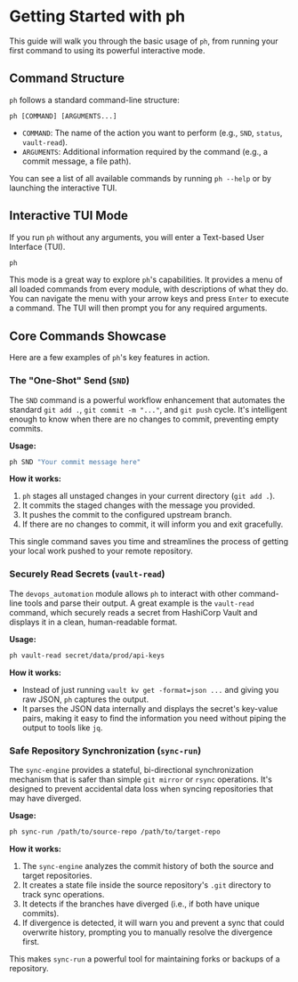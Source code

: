 # Getting Started with ph

This guide will walk you through the basic usage of `ph`, from running your first command to using its powerful interactive mode.

## Command Structure

`ph` follows a standard command-line structure:

```
ph [COMMAND] [ARGUMENTS...]
```

- `COMMAND`: The name of the action you want to perform (e.g., `SND`, `status`, `vault-read`).
- `ARGUMENTS`: Additional information required by the command (e.g., a commit message, a file path).

You can see a list of all available commands by running `ph --help` or by launching the interactive TUI.

## Interactive TUI Mode

If you run `ph` without any arguments, you will enter a Text-based User Interface (TUI).

```bash
ph
```

This mode is a great way to explore `ph`'s capabilities. It provides a menu of all loaded commands from every module, with descriptions of what they do. You can navigate the menu with your arrow keys and press `Enter` to execute a command. The TUI will then prompt you for any required arguments.

## Core Commands Showcase

Here are a few examples of `ph`'s key features in action.

### The "One-Shot" Send (`SND`)

The `SND` command is a powerful workflow enhancement that automates the standard `git add .`, `git commit -m "..."`, and `git push` cycle. It's intelligent enough to know when there are no changes to commit, preventing empty commits.

**Usage:**

```bash
ph SND "Your commit message here"
```

**How it works:**

1.  `ph` stages all unstaged changes in your current directory (`git add .`).
2.  It commits the staged changes with the message you provided.
3.  It pushes the commit to the configured upstream branch.
4.  If there are no changes to commit, it will inform you and exit gracefully.

This single command saves you time and streamlines the process of getting your local work pushed to your remote repository.

### Securely Read Secrets (`vault-read`)

The `devops_automation` module allows `ph` to interact with other command-line tools and parse their output. A great example is the `vault-read` command, which securely reads a secret from HashiCorp Vault and displays it in a clean, human-readable format.

**Usage:**

```bash
ph vault-read secret/data/prod/api-keys
```

**How it works:**

- Instead of just running `vault kv get -format=json ...` and giving you raw JSON, `ph` captures the output.
- It parses the JSON data internally and displays the secret's key-value pairs, making it easy to find the information you need without piping the output to tools like `jq`.

### Safe Repository Synchronization (`sync-run`)

The `sync-engine` provides a stateful, bi-directional synchronization mechanism that is safer than simple `git mirror` or `rsync` operations. It's designed to prevent accidental data loss when syncing repositories that may have diverged.

**Usage:**

```bash
ph sync-run /path/to/source-repo /path/to/target-repo
```

**How it works:**

1.  The `sync-engine` analyzes the commit history of both the source and target repositories.
2.  It creates a state file inside the source repository's `.git` directory to track sync operations.
3.  It detects if the branches have diverged (i.e., if both have unique commits).
4.  If divergence is detected, it will warn you and prevent a sync that could overwrite history, prompting you to manually resolve the divergence first.

This makes `sync-run` a powerful tool for maintaining forks or backups of a repository.
